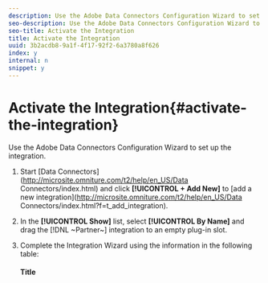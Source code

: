 ```yaml
---
description: Use the Adobe Data Connectors Configuration Wizard to set up the integration.
seo-description: Use the Adobe Data Connectors Configuration Wizard to set up the integration.
seo-title: Activate the Integration
title: Activate the Integration
uuid: 3b2acdb8-9a1f-4f17-92f2-6a3780a8f626
index: y
internal: n
snippet: y
---
```


# Activate the Integration{#activate-the-integration}

Use the Adobe Data Connectors Configuration Wizard to set up the integration.

1. Start [Data Connectors](http://microsite.omniture.com/t2/help/en_US/Data Connectors/index.html) and click **[!UICONTROL + Add New]** to [add a new integration](http://microsite.omniture.com/t2/help/en_US/Data Connectors/index.html?f=t_add_integration).
1. In the **[!UICONTROL Show]** list, select **[!UICONTROL By Name]** and drag the [!DNL ~Partner~] integration to an empty plug-in slot.
1. Complete the Integration Wizard using the information in the following table:

   #### Title
   |   |  |
   |---|---|

